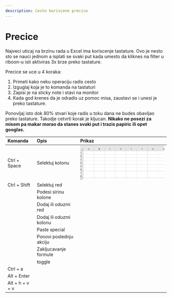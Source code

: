 ```yaml
---
description: Cesto koriscene precice
---
```


# Precice

Najveci uticaj na brzinu rada u Excel ima koriscenje tastature. Ovo je nesto sto se nauci jednom a isplati se svaki put kada umesto da kliknes na filter u riboon-u isti aktiviras 3x brze preko tastature. 

Precice se uce u 4 koraka:

1. Primeti kako neku operaciju radis cesto
2. Izguglaj koja je to komanda na tastaturi
3. Zapisi je na sticky note i stavi na monitor
4. Kada god krenes da je odradis uz pomoc misa, zaustavi se i unesi je preko tastature.

Ponovljaj isto dok 80% stvari koje radis u toku dana ne budes obavljao preko tastature. Takodje cetvrti korak je kljucan. **Nikako ne posezi za misem pa makar morao da stanes svaki put i trazis papiric ili opet googlas.**

| Komanda | Opis | Prikaz |
| :--- | :--- | :--- |
| Ctrl + Space | Selektuj kolonu | ![](../../.gitbook/assets/rec1.gif) |
| Ctrl + Shift | Selektuj red |  |
|  | Podesi sirinu kolone |  |
|  | Dodaj ili oduzmi red |  |
|  | Dodaj ili oduzmi kolonu |  |
|  | Paste special |  |
|  | Ponovi poslednju akciju |  |
|  | Zakljucavanje formule |  |
|  | toggle |  |
| Ctrl + a |  |  |
| Alt + Enter |  |  |
| Alt + h + v + v |  |  |



